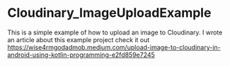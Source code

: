 # Cloudinary_ImageUploadExample
This is a simple example of how to upload an image to Cloudinary.
I wrote an article about this example project 
check it out  https://wise4rmgodadmob.medium.com/upload-image-to-cloudinary-in-android-using-kotlin-programming-e2fd859e7245
